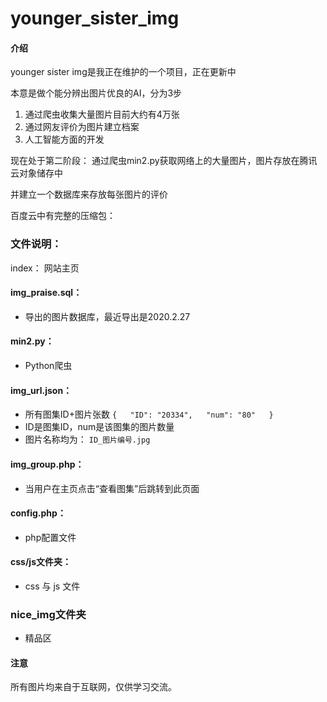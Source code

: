 # younger_sister_img

#### 介绍
younger sister img是我正在维护的一个项目，正在更新中

本意是做个能分辨出图片优良的AI，分为3步
1. 通过爬虫收集大量图片目前大约有4万张
2. 通过网友评价为图片建立档案
3. 人工智能方面的开发
  
  现在处于第二阶段：
  通过爬虫min2.py获取网络上的大量图片，图片存放在腾讯云对象储存中

  并建立一个数据库来存放每张图片的评价
  
  百度云中有完整的压缩包：
### 文件说明：
index： 网站主页
#### img_praise.sql： 
* 导出的图片数据库，最近导出是2020.2.27
#### min2.py：
* Python爬虫
#### img_url.json：
* 所有图集ID+图片张数
``
{  
  "ID": "20334",  
  "num": "80"  
}
``
* ID是图集ID，num是该图集的图片数量
* 图片名称均为： ``ID_图片编号.jpg``
#### img_group.php：
* 当用户在主页点击“查看图集”后跳转到此页面
#### config.php：
* php配置文件
#### css/js文件夹：
* css 与 js 文件
### nice_img文件夹
* 精品区
 
#### 注意
所有图片均来自于互联网，仅供学习交流。
